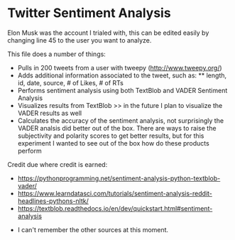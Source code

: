 # Twitter Sentiment Analysis
Elon Musk was the account I trialed with, this can be edited easily by changing line 45 to the user you want to analyze.

This file does a number of things:
* Pulls in 200 tweets from a user with tweepy (http://www.tweepy.org/)
* Adds additional information associated to the tweet, such as:
** length, id, date, source, # of Likes, # of RTs
* Performs sentiment analysis using both TextBlob and VADER Sentiment Analysis
* Visualizes results from TextBlob >> in the future I plan to visualize the VADER results as well
* Calculates the accuracy of the sentiment analysis, not surprisingly the VADER analsis did better out of the box. There are ways to raise the subjectivity and polarity scores to get better results, but for this experiment I wanted to see out of the box how do these products perform

Credit due where credit is earned:
- https://pythonprogramming.net/sentiment-analysis-python-textblob-vader/
- https://www.learndatasci.com/tutorials/sentiment-analysis-reddit-headlines-pythons-nltk/
- https://textblob.readthedocs.io/en/dev/quickstart.html#sentiment-analysis
* I can't remember the other sources at this moment.
